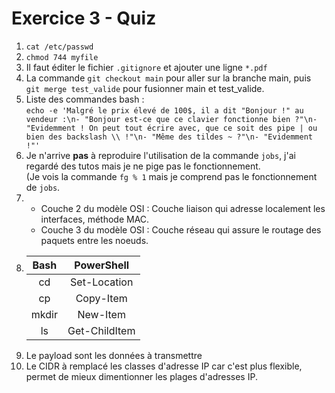 # Exercice 3 - Quiz

1. `cat /etc/passwd`
2. `chmod 744 myfile`
3. Il faut éditer le fichier `.gitignore` et ajouter une ligne `*.pdf`
4. La commande `git checkout main` pour aller sur la branche main, puis `git merge test_valide` pour fusionner main et test_valide.
5. Liste des commandes bash :  
`echo -e 'Malgré le prix élevé de 100$, il a dit "Bonjour !" au vendeur :\n- "Bonjour est-ce que ce clavier fonctionne bien ?"\n- "Evidemment ! On peut tout écrire avec, que ce soit des pipe | ou bien des backslash \\ !"\n- "Même des tildes ~ ?"\n- "Evidemment !"'`  
6. Je n'arrive **pas** à reproduire l'utilisation de la commande `jobs`, j'ai regardé des tutos mais je ne pige pas le fonctionnement.  
   (Je vois la commande `fg % 1` mais je comprend pas le fonctionnement de `jobs`.
7. - Couche 2 du modèle OSI : Couche liaison qui adresse localement les interfaces, méthode MAC.
   - Couche 3 du modèle OSI : Couche réseau qui assure le routage des paquets entre les noeuds.
8. | Bash | PowerShell |
   |:----:|:----:|
   | cd | Set-Location |
   | cp | Copy-Item |
   | mkdir | New-Item |
   | ls | Get-ChildItem |
9. Le payload sont les données à transmettre
10. Le CIDR à remplacé les classes d'adresse IP car c'est plus flexible, permet de mieux dimentionner les plages d'adresses IP.
